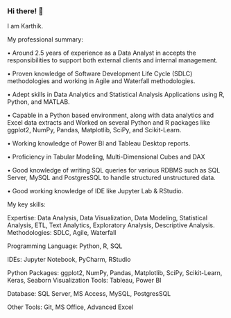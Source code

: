 ### Hi there! 👋

I am Karthik.  

My professional summary:

•	Around 2.5 years of experience as a Data Analyst in accepts the responsibilities to support both external clients and internal management.

•	Proven knowledge of Software Development Life Cycle (SDLC) methodologies and working in Agile and Waterfall methodologies. 

•	Adept skills in Data Analytics and Statistical Analysis Applications using R, Python, and MATLAB.

•	Capable in a Python based environment, along with data analytics and Excel data extracts and Worked on several Python and R packages like ggplot2, NumPy, Pandas, Matplotlib, SciPy, and Scikit-Learn.

•	Working knowledge of Power BI and Tableau Desktop reports.

•	Proficiency in Tabular Modeling, Multi-Dimensional Cubes and DAX

•	Good knowledge of writing SQL queries for various RDBMS such as SQL Server, MySQL and PostgresSQL to handle structured unstructured data.

•	Good working knowledge of IDE like Jupyter Lab & RStudio.

My key skills:

Expertise: 
Data Analysis, Data Visualization, Data Modeling, Statistical Analysis, ETL, Text Analytics, Exploratory Analysis, Descriptive Analysis.
Methodologies: 
SDLC, Agile, Waterfall

Programming Language: 
Python, R, SQL 

IDEs: 
Jupyter Notebook, PyCharm, RStudio

Python Packages: 
ggplot2, NumPy, Pandas, Matplotlib, SciPy, Scikit-Learn, Keras, Seaborn
Visualization Tools: 
Tableau, Power BI

Database: 
SQL Server, MS Access, MySQL, PostgresSQL

Other Tools: 
Git, MS Office, Advanced Excel
